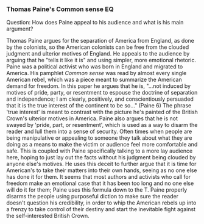 ### Thomas Paine's Common sense EQ

Question: How does Paine appeal to his audience and what is his main argument?



Thomas Paine argues for the separation of America from England, as done by the colonists, so the American colonists can be free from the clouded judgment and ulterior motives of England. He appeals to the audience by arguing that he "tells it like it is" and using simpler, more emotional rhetoric. Paine was a political activist who was born in England and migrated to America. His pamphlet *Common sense* was read by almost every single American rebel, which was a piece meant to summarize the American demand for freedom. In this paper he argues that he is, "...not induced by motives of pride, party, or resentment to espouse the doctrine of separation and independence; I am clearly, positively, and conscientiously persuaded that it is the true interest of the continent to be so..." (Paine 6) The phrase 'true interest' is meant to contrast with the picture he's painted of the British Crown's ulterior motives in America. Paine also argues that he is not swayed by 'pride, part, or resentment', which is used as a way to disarm the reader and lull them into a sense of security. Often times when people are being manipulative or appealing to someone they talk about what they are doing as a means to make the victim or audience feel more comfortable and safe. This is coupled with Paine specifically talking to a more lay audience here, hoping to just lay out the facts without his judgment being clouded by anyone else's motives. He uses this deceit to further argue that it is time for American's to take their matters into their own hands, seeing as no one else has done it for them. It seems that most authors and activists who call for freedom make an emotional case that it has been too long and no one else will do it for them; Paine uses this formula down to the T. Paine properly disarms the people using purposeful diction to make sure the reader doesn't question his credibility, in order to whip the American rebels up into a frenzy to take control of their destiny and start the inevitable fight against the self-interested British Crown. 